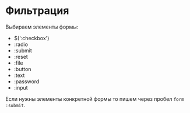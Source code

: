 # Фильтрация

Выбираем элементы формы:
- $(':checkbox')
- :radio
- :submit
- :reset
- :file
- :button
- :text
- :password
- :input

Если нужны элементы конкретной формы то пишем через пробел `form :submit`.
